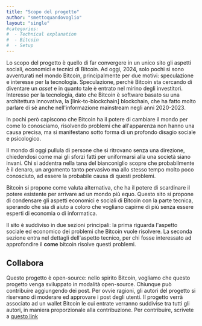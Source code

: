 ```yaml
---
title: "Scopo del progetto"
author: "smettoquandovoglio"
layout: "single"
#categories: 
#  - Technical explanation
#  - Bitcoin
#  - Setup
---
```


Lo scopo del progetto è quello di far convergere in un unico sito gli aspetti sociali, economici e tecnici di Bitcoin.
Ad oggi, 2024, solo pochi si sono avventurati nel mondo Bitcoin, principalmente per due motivi: speculazione e interesse per la tecnologia.
Speculazione, perchè Bitcoin sta cercando di diventare un *asset* e in quanto tale è entrato nel mirino degli investitori.
Interesse per la tecnologia, dato che Bitcoin è software basato su una architettura innovativa, la [link-to-blockchain] blockchain, che ha fatto molto parlare di sè anche nell'informazione mainstream negli anni 2020-2023.

In pochi però capiscono che Bitcoin ha il potere di cambiare il mondo per come lo conosciamo, risolvendo problemi che all'apparenza non hanno una causa precisa, ma si manifestano sotto forma di un profondo disagio sociale e psicologico.

Il mondo di oggi pullula di persone che si ritrovano senza una direzione, chiedendosi come mai gli sforzi fatti per uniformarsi alla una società siano invani.
Chi si addentra nella tana del bianconiglio scopre che probabilmente è il denaro, un argomento tanto pervasivo ma allo stesso tempo molto poco conosciuto, ad essere la probabile causa di questi problemi.

Bitcoin si propone come valuta alternativa, che ha il potere di scardinare il potere esistente per arrivare ad un mondo più equo.
Questo sito si propone di condensare gli aspetti economici e sociali di Bitcoin con la parte tecnica, sperando che sia di aiuto a coloro che vogliano capirne di più senza essere esperti di economia o di informatica.

Il sito è suddiviso in due sezioni principali: la prima riguarda l'aspetto sociale ed economico dei problemi che Bitcoin vuole risolvere.
La seconda sezione entra nel dettagli dell'aspetto tecnico, per chi fosse interessato ad approfondire il **come** bitcoin risolve questi problemi.

## Collabora

Questo progetto è open-source: nello spirito Bitcoin, vogliamo che questo progetto venga sviluppato in modalità open-source. Chiunque può contribuire aggiungendo dei post. Per ovvie ragioni, gli autori del progetto si riservano di moderare ed approvare i post degli utenti.
Il progetto verrà associato ad un wallet Bitcoin le cui entrate verranno suddivise tra tutti gli autori, in maniera proporzionale alla contribuzione.
Per contribuire, scrivete a [questo link](mailto:smettoquandovoglio@proton.me)
